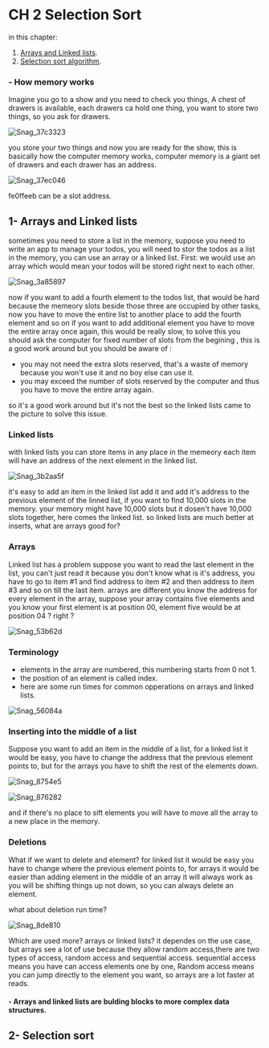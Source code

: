 # CH 2 Selection Sort

in this chapter:

1. [Arrays and Linked lists](#arrlin).
2. [Selection sort algorithm](#Selectionsort).

### - How memory works
Imagine you go to a show and you need to check you things, A chest of drawers is available, each drawers ca hold one thing, you want to store two things, so you ask for drawers.

![Snag_37c3323](https://user-images.githubusercontent.com/56140418/128434769-0272a090-ab74-4251-a945-3a007b617afd.png)

you store your two things and now you are ready for the show, this is basically how the computer memory works, computer memory is a giant set of drawers and each drawer has an address.

![Snag_37ec046](https://user-images.githubusercontent.com/56140418/128434935-1c6eba5b-dcf3-4861-8162-ab71cc4018aa.png)

fe0ffeeb can be a slot address.

<a name="arrlin"/>

## 1- Arrays and Linked lists
sometimes you need to store a list in the memory, suppose you need to write an app to manage your todos, you will need to stor the todos as a list in the memory, you can use an array or a linked list.
First: we would use an array which would mean your todos will be stored right next to each other.

![Snag_3a85897](https://user-images.githubusercontent.com/56140418/128437892-55cd1323-ab54-4ab8-b5d9-672531849873.png)

now if you want to add a fourth element to the todos list, that would be hard because the memeory slots beside those three are occupied by other tasks, now you have to move the entire list to another place to add the fourth element and so on if you want to add additional element you have to move the entire array once again, this would be really slow, 
to solve this you should ask the computer for fixed number of slots from the begining , this is a good work around but you should be aware of : 
- you may not need the extra slots reserved, that's a waste of memory because you won't use it and no boy else can use it.
- you may exceed the number of slots reserved by the computer and thus you have to move the entire array again.

so it's a good work around but it's not the best so the linked lists came to the picture to solve this issue. 

### Linked lists

with linked lists you can store items in any place in the memeory each item will have an address of the next element in the linked list.

![Snag_3b2aa5f](https://user-images.githubusercontent.com/56140418/128438606-458d4656-874f-4b3f-8804-045d069c63ae.png)

it's easy to add an item in the linked list add it and add it's address to the previous element of the linned list, if you want to find 10,000 slots in the memory. your memory might have 10,000 slots but it dosen't have 10,000 slots together, here comes the linked list. 
so linked lists are much better at inserts, what are arrays good for?

### Arrays

Linked list has a problem suppose you want to read the last element in the list, you can't just read it because you don't know what is it's address, you have to go to item #1 and find address to item #2 and then address to item #3 and so on till the last item.
arrays are different you know the address for every element in the array, suppose your array contains five elements and you know your first element is at position 00, element five would be at position 04 ? right ? 

![Snag_53b62d](https://user-images.githubusercontent.com/56140418/128517586-210cd11f-d1e0-45ad-8560-3f298868d81a.png)

### Terminology

- elements in the array are numbered, this numbering starts from 0 not 1.
- the position of an element is called index.
- here are some run times for common opperations on arrays and linked lists.

![Snag_56084a](https://user-images.githubusercontent.com/56140418/128517943-ca749896-2563-452e-a177-a269d8b3883c.png)

### Inserting into the middle of a list

Suppose you want to add an item in the middle of a list, for a linked list it would be easy, you have to change the address that the previous element points to, but for the arrays you have to shift the rest of the elements down. 

![Snag_8754e5](https://user-images.githubusercontent.com/56140418/128525171-339524cf-fa54-477f-a5c0-7147c0b6e410.png)

![Snag_876282](https://user-images.githubusercontent.com/56140418/128525182-a074af2d-6e40-499b-a093-298d6e0f0bc4.png)

and if there's no place to sift elements you will have to move all the array to a new place in the memory.

### Deletions

What if we want to delete and element? for linked list it would be easy you have to change where the previous element points to, for arrays it would be easier than adding element in the middle of an array it will always work as you will be shifting things up not down, so you can always delete an element.

what about deletion run time? 

![Snag_8de810](https://user-images.githubusercontent.com/56140418/128526265-380c0662-0f6a-4d3b-90d4-c909e243f32e.png)

Which are used more? arrays or linked lists? it dependes on the use case, but arrays see a lot of use because they allow random access,there are two types of access, random access and sequential access. sequential access means you have can access elements one by one, Random access means you can jump directly to the element you want, so arrays are a lot faster at reads.

#### - Arrays and linked lists are bulding blocks to more complex data structures.

<a name='Selectionsort'/>

## 2- Selection sort



















